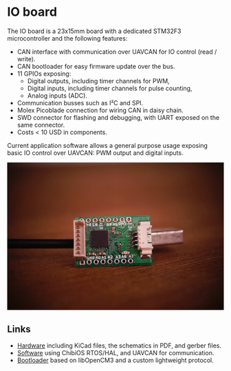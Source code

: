 # IO board

The IO board is a 23x15mm board with a dedicated STM32F3 microcontroller and the following features:

- CAN interface with communication over UAVCAN for IO control (read / write).
- CAN bootloader for easy firmware update over the bus.
- 11 GPIOs exposing:
    * Digital outputs, including timer channels for PWM,
    * Digital inputs, including timer channels for pulse counting,
    * Analog inputs (ADC).
- Communication busses such as I²C and SPI.
- Molex Picoblade connection for wiring CAN in daisy chain.
- SWD connector for flashing and debugging, with UART exposed on the same connector.
- Costs < 10 USD in components.

Current application software allows a general purpose usage exposing basic IO control over UAVCAN: PWM output and digital inputs.

![An IO board with USB type A connector behind for scale](./images/io-board.jpg)

## Links
- [Hardware](https://github.com/cvra/can-io-board) including KiCad files, the schematics in PDF, and gerber files.
- [Software](https://github.com/cvra/robot-software/tree/master/can-io-firmware) using ChibiOS RTOS/HAL, and UAVCAN for communication.
- [Bootloader](https://github.com/cvra/can-bootloader) based on libOpenCM3 and a custom lightweight protocol.
